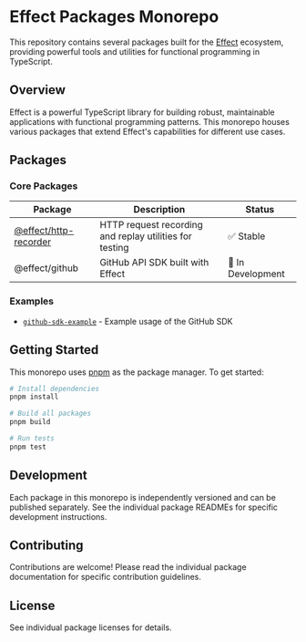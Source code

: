 # Effect Packages Monorepo

This repository contains several packages built for the [Effect](https://effect.website/) ecosystem, providing powerful tools and utilities for functional programming in TypeScript.

## Overview

Effect is a powerful TypeScript library for building robust, maintainable applications with functional programming patterns. This monorepo houses various packages that extend Effect's capabilities for different use cases.

## Packages

### Core Packages

| Package | Description | Status |
|---------|-------------|--------|
| [@effect/http-recorder](./packages/http-recorder) | HTTP request recording and replay utilities for testing | ✅ Stable |
| @effect/github | GitHub API SDK built with Effect | 🚧 In Development |

### Examples

- [`github-sdk-example`](./examples/github-sdk-example) - Example usage of the GitHub SDK

## Getting Started

This monorepo uses [pnpm](https://pnpm.io/) as the package manager. To get started:

```bash
# Install dependencies
pnpm install

# Build all packages
pnpm build

# Run tests
pnpm test
```

## Development

Each package in this monorepo is independently versioned and can be published separately. See the individual package READMEs for specific development instructions.

## Contributing

Contributions are welcome! Please read the individual package documentation for specific contribution guidelines.

## License

See individual package licenses for details.